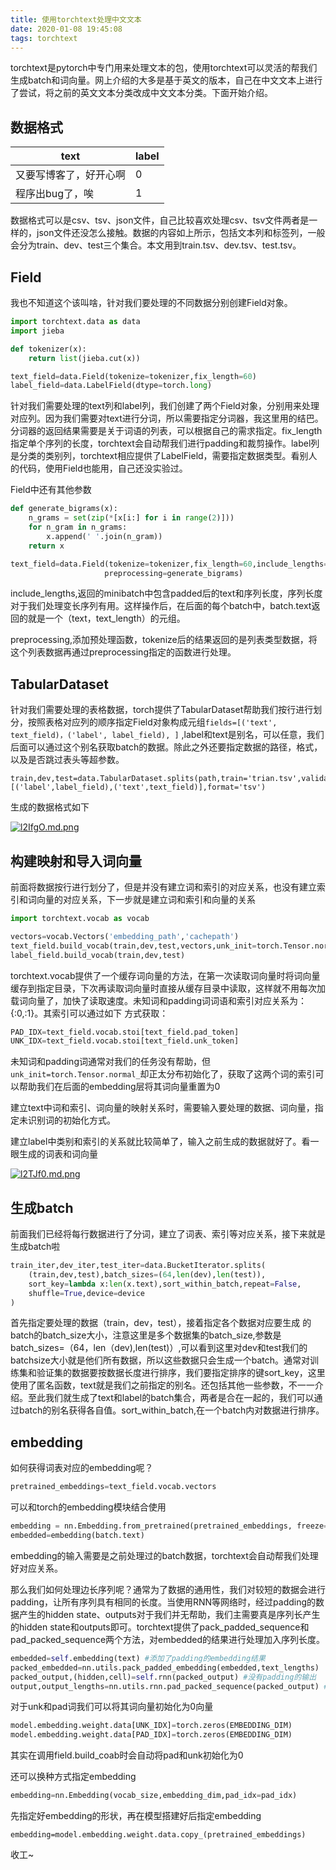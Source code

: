```yaml
---
title: 使用torchtext处理中文文本
date: 2020-01-08 19:45:08
tags: torchtext
---
```






torchtext是pytorch中专门用来处理文本的包，使用torchtext可以灵活的帮我们生成batch和词向量。网上介绍的大多是基于英文的版本，自己在中文文本上进行了尝试，将之前的英文文本分类改成中文文本分类。下面开始介绍。

## 数据格式

| text                   | label |
| ---------------------- | ----- |
| 又要写博客了，好开心啊 | 0     |
| 程序出bug了，唉        | 1     |

数据格式可以是csv、tsv、json文件，自己比较喜欢处理csv、tsv文件两者是一样的，json文件还没怎么接触。数据的内容如上所示，包括文本列和标签列，一般会分为train、dev、test三个集合。本文用到train.tsv、dev.tsv、test.tsv。

## Field

我也不知道这个该叫啥，针对我们要处理的不同数据分别创建Field对象。

```python
import torchtext.data as data
import jieba

def tokenizer(x):
    return list(jieba.cut(x))

text_field=data.Field(tokenize=tokenizer,fix_length=60)
label_field=data.LabelField(dtype=torch.long)
```

针对我们需要处理的text列和label列，我们创建了两个Field对象，分别用来处理对应列。因为我们需要对text进行分词，所以需要指定分词器，我这里用的结巴。分词器的返回结果需要是关于词语的列表，可以根据自己的需求指定。fix_length指定单个序列的长度，torchtext会自动帮我们进行padding和裁剪操作。label列是分类的类别列，torchtext相应提供了LabelField，需要指定数据类型。看别人的代码，使用Field也能用，自己还没实验过。

Field中还有其他参数

```python
def generate_bigrams(x):
    n_grams = set(zip(*[x[i:] for i in range(2)]))
    for n_gram in n_grams:
        x.append(' '.join(n_gram))
    return x

text_field=data.Field(tokenize=tokenizer,fix_length=60,include_lengths=True,
                     preprocessing=generate_bigrams)
```

include_lengths,返回的minibatch中包含padded后的text和序列长度，序列长度对于我们处理变长序列有用。这样操作后，在后面的每个batch中，batch.text返回的就是一个（text，text_length）的元组。

preprocessing,添加预处理函数，tokenize后的结果返回的是列表类型数据，将这个列表数据再通过preprocessing指定的函数进行处理。

## TabularDataset

针对我们需要处理的表格数据，torch提供了TabularDataset帮助我们按行进行划分，按照表格对应列的顺序指定Field对象构成元组```fields=[('text', text_field)，('label', label_field), ]``` ,label和text是别名，可以任意，我们后面可以通过这个别名获取batch的数据。除此之外还要指定数据的路径，格式，以及是否跳过表头等超参数。

```
train,dev,test=data.TabularDataset.splits(path,train='trian.tsv',validation='dev.tsv',test='test.tsv',skip_header=True,fields=[('label',label_field),('text',text_field)],format='tsv')
```



生成的数据格式如下

[![l2IfgO.md.png](https://s2.ax1x.com/2020/01/08/l2IfgO.md.png)](https://imgchr.com/i/l2IfgO)



## 构建映射和导入词向量

前面将数据按行进行划分了，但是并没有建立词和索引的对应关系，也没有建立索引和词向量的对应关系，下一步就是建立词和索引和向量的关系

```python
import torchtext.vocab as vocab

vectors=vocab.Vectors('embedding_path','cachepath')
text_field.build_vocab(train,dev,test,vectors,unk_init=torch.Tensor.normal_)
label_field.build_vocab(train,dev,test)
```

torchtext.vocab提供了一个缓存词向量的方法，在第一次读取词向量时将词向量缓存到指定目录，下次再读取词向量时直接从缓存目录中读取，这样就不用每次加载词向量了，加快了读取速度。未知词和padding词词语和索引对应关系为：{<unk>:0,<pad>:1}。其索引可以通过如下 方式获取：

```python
PAD_IDX=text_field.vocab.stoi[text_field.pad_token]
UNK_IDX=text_field.vocab.stoi[text_field.unk_token]
```

未知词和padding词通常对我们的任务没有帮助，但`unk_init=torch.Tensor.normal_`却正太分布初始化了，获取了这两个词的索引可以帮助我们在后面的embedding层将其词向量重置为0

建立text中词和索引、词向量的映射关系时，需要输入要处理的数据、词向量，指定未识别词的初始化方式。

建立label中类别和索引的关系就比较简单了，输入之前生成的数据就好了。看一眼生成的词表和词向量

[![l2TJf0.md.png](https://s2.ax1x.com/2020/01/08/l2TJf0.md.png)](https://imgchr.com/i/l2TJf0)

## 生成batch

前面我们已经将每行数据进行了分词，建立了词表、索引等对应关系，接下来就是生成batch啦

```python
train_iter,dev_iter,test_iter=data.BucketIterator.splits(
	(train,dev,test),batch_sizes=(64,len(dev),len(test)),
    sort_key=lambda x:len(x.text),sort_within_batch,repeat=False,
    shuffle=True,device=device
)
```

首先指定要处理的数据（train，dev，test），接着指定各个数据对应要生成 的batch的batch_size大小，注意这里是多个数据集的batch_size,参数是batch_sizes=（64，len（dev),len(test)）,可以看到这里对dev和test我们的batchsize大小就是他们所有数据，所以这些数据只会生成一个batch。通常对训练集和验证集的数据要按数据长度进行排序，我们要指定排序的键sort_key，这里使用了匿名函数，text就是我们之前指定的别名。还包括其他一些参数，不一一介绍。至此我们就生成了text和label的batch集合，两者是合在一起的，我们可以通过batch的别名获得各自值。sort_within_batch,在一个batch内对数据进行排序。

## embedding

如何获得词表对应的embedding呢？

```python
pretrained_embeddings=text_field.vocab.vectors
```

可以和torch的embedding模块结合使用

```python
embedding = nn.Embedding.from_pretrained(pretrained_embeddings, freeze=False)
embedded=embedding(batch.text)
```

embedding的输入需要是之前处理过的batch数据，torchtext会自动帮我们处理好对应关系。

那么我们如何处理边长序列呢？通常为了数据的通用性，我们对较短的数据会进行padding，让所有序列具有相同的长度。当使用RNN等网络时，经过padding的数据产生的hidden state、outputs对于我们并无帮助，我们主需要真是序列长产生的hidden state和outputs即可。torchtext提供了pack_padded_sequence和pad_packed_sequence两个方法，对embedded的结果进行处理加入序列长度。

```python
embedded=self.embedding(text) #添加了padding的embedding结果
packed_embedded=nn.utils.pack_padded_embedding(embedded,text_lengths)
packed_output,(hidden,cell)=self.rnn(packed_output) #没有padding的输出
output,output_lengths=nn.utils.rnn.pad_packed_sequence(packed_output) #返回输出，和没有padding的句子长度
```

对于unk和pad词我们可以将其词向量初始化为0向量

```python
model.embedding.weight.data[UNK_IDX]=torch.zeros(EMBEDDING_DIM)
model.embedding.weight.data[PAD_IDX]=torch.zeros(EMBEDDING_DIM)
```

其实在调用field.build_coab时会自动将pad和unk初始化为0

还可以换种方式指定embedding

```python
embedding=nn.Embedding(vocab_size,embedding_dim,pad_idx=pad_idx)
```

先指定好embedding的形状，再在模型搭建好后指定embedding

```
embedding=model.embedding.weight.data.copy_(pretrained_embeddings)
```

收工~